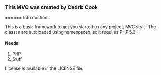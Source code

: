### This MVC was created by Cedric Cook
======
Introduction:

This is a basic framework to get you started on any project, MVC style. 
The classes are autoloaded using namespaces, so it requires PHP 5.3+

#### Needs:
1. PHP
2. Stuff


License _is_ available in the LICENSE file.
